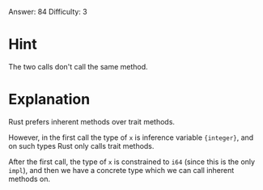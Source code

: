 Answer: 84
Difficulty: 3

# Hint

The two calls don't call the same method.

# Explanation

Rust prefers inherent methods over trait methods.

However, in the first call the type of `x` is inference variable `{integer}`,
and on such types Rust only calls trait methods.

After the first call, the type of `x` is constrained to `i64` (since this is the
only `impl`), and then we have a concrete type which we can call inherent methods on.
